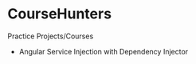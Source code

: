 # CourseHunters
Practice Projects/Courses  
<ul>
  <li>Angular Service Injection with Dependency Injector</li>
</ul>

